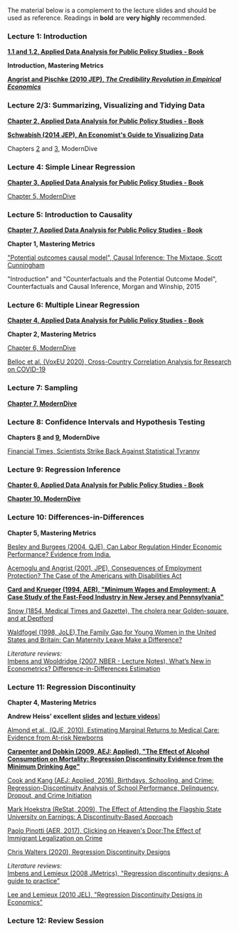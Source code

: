 The material below is a complement to the lecture slides and should be used as reference. Readings in **bold** are **very highly** recommended.


### Lecture 1: Introduction

[**1.1 and 1.2, Applied Data Analysis for Public Policy Studies - Book**](https://michelefioretti.github.io/ScPoEconometrics/R-intro.html#getting-started)

**Introduction, Mastering Metrics**

[**Angrist and Pischke (2010 JEP), *The Credibility Revolution in Empirical Economics***](https://www.aeaweb.org/articles?id=10.1257/jep.24.2.3)  


### Lecture 2/3: Summarizing, Visualizing and Tidying Data

[**Chapter 2, Applied Data Analysis for Public Policy Studies - Book**](https://michelefioretti.github.io/ScPoEconometrics/sum.html)

[**Schwabish (2014 JEP), An Economist's Guide to Visualizing Data**](https://www.aeaweb.org/articles?id=10.1257/jep.28.1.209)

Chapters [2](https://moderndive.com/2-viz.html) and [3](https://moderndive.com/3-wrangling.html), ModernDive


### Lecture 4: Simple Linear Regression

[**Chapter 3, Applied Data Analysis for Public Policy Studies - Book**](https://michelefioretti.github.io/ScPoEconometrics/linreg.html)

[Chapter 5, ModernDive](https://moderndive.com/5-regression.html)


### Lecture 5: Introduction to Causality

[**Chapter 7, Applied Data Analysis for Public Policy Studies - Book**](https://michelefioretti.github.io/ScPoEconometrics/causality.html)

**Chapter 1, Mastering Metrics**

["Potential outcomes causal model", Causal Inference: The Mixtape, Scott Cunningham](http://scunning.com/cunningham_mixtape.pdf)

"Introduction" and "Counterfactuals and the Potential Outcome Model", Counterfactuals and Causal Inference, Morgan and Winship, 2015


### Lecture 6: Multiple Linear Regression

[**Chapter 4, Applied Data Analysis for Public Policy Studies - Book**](https://michelefioretti.github.io/ScPoEconometrics/multiple-reg.html)

**Chapter 2, Mastering Metrics**

[Chapter 6, ModernDive](https://moderndive.com/6-multiple-regression.html)

[Belloc et al. (VoxEU 2020), Cross-Country Correlation Analysis for Research on COVID-19](https://voxeu.org/article/cross-country-correlation-analysis-research-covid-19)


### Lecture 7: Sampling

[**Chapter 7, ModernDive**](https://moderndive.com/7-sampling.html)


### Lecture 8: Confidence Intervals and Hypothesis Testing

**Chapters [8](https://moderndive.com/8-confidence-intervals.html) and [9](https://moderndive.com/9-hypothesis-testing.html), ModernDive**

[Financial Times, Scientists Strike Back Against Statistical Tyranny](https://www.ft.com/content/36f9374c-5075-11e9-8f44-fe4a86c48b33)

### Lecture 9: Regression Inference

[**Chapter 6, Applied Data Analysis for Public Policy Studies - Book**](https://michelefioretti.github.io/ScPoEconometrics/std-errors.html)

[**Chapter 10, ModernDive**](https://moderndive.com/10-inference-for-regression.html)

### Lecture 10: Differences-in-Differences

**Chapter 5, Mastering Metrics**

[Besley and Burgees (2004, QJE), Can Labor Regulation Hinder Economic Performance? Evidence from India.](https://www.researchgate.net/profile/Robin_Burgess/publication/24091856_Can_Labor_Regulation_Hinder_Economic_Performance_Evidence_from_India_CEPR_Discussion_Paper_3260/links/02e7e519cadc12efff000000/Can-Labor-Regulation-Hinder-Economic-Performance-Evidence-from-India-CEPR-Discussion-Paper-3260.pdf)

[Acemoglu and Angrist (2001, JPE), Consequences of Employment Protection? The Case of the Americans with Disabilities Act](https://www.journals.uchicago.edu/doi/pdfplus/10.1086/322836?casa_token=VU7yMueF2McAAAAA:4gOM29HI0lsdcTvWvCj0FzFH-iTqEGOd1m2QNDBtlo8OX1ZCoFWjOhaEkrIjEmHhO3bmtNYkww)

[**Card and Krueger (1994, AER), "Minimum Wages and Employment: A Case Study of the Fast-Food Industry in New Jersey and Pennsylvania"**](http://davidcard.berkeley.edu/papers/njmin-aer.pdf)

[Snow (1854, Medical Times and Gazette), The cholera near Golden-square, and at Deptford](https://johnsnow.matrix.msu.edu/work.php?id=15-78-45)

[Waldfogel (1998, JoLE),The Family Gap for Young Women in the United States and Britain: Can Maternity Leave Make
a Difference?](https://www.journals.uchicago.edu/doi/pdfplus/10.1086/209897?casa_token=qxbk70WjM2EAAAAA:-MC8awUaxs58pljRE2CJQTHupYq6klQbm4pN699bm3UXmwI_Ll3YEw22ETbKhViheYq4_bmK-g)

*Literature reviews:*  
[Imbens and Wooldridge (2007, NBER - Lecture Notes), What’s New in Econometrics? Difference-in-Differences Estimation](https://www.nber.org/WNE/lect_10_diffindiffs.pdf)


### Lecture 11: Regression Discontinuity

**Chapter 4, Mastering Metrics**

**Andrew Heiss' excellent [slides](https://evalsp20.classes.andrewheiss.com/slides/PMAP-8521_2020-04-01.pdf) and [lecture videos](https://evalsp20.classes.andrewheiss.com/class/11-class/)**]

[Almond et al., (QJE, 2010), Estimating Marginal Returns to Medical Care: Evidence from At-risk Newborns](https://academic.oup.com/qje/article-abstract/125/2/591/1882183?redirectedFrom=fulltext)

[**Carpenter and Dobkin (2009, AEJ: Applied), "The Effect of Alcohol Consumption on Mortality: Regression Discontinuity Evidence from the Minimum Drinking Age"**](https://www.aeaweb.org/articles?id=10.1257/app.1.1.164)

[Cook and Kang (AEJ: Applied, 2016), Birthdays, Schooling, and Crime: Regression-Discontinuity Analysis of School Performance, Delinquency, Dropout, and Crime Initiation](https://pubs.aeaweb.org/doi/pdfplus/10.1257/app.20140323)

[Mark Hoekstra (ReStat, 2009), The Effect of Attending the Flagship State University on Earnings: A Discontinuity-Based Approach](https://cdn.theatlantic.com/static/mt/assets/business/Hoekstra_Flagship.pdf)

[Paolo Pinotti (AER, 2017), Clicking on Heaven's Door:The Effect of Immigrant Legalization on Crime](https://pubs.aeaweb.org/doi/pdfplus/10.1257/aer.20150355)

[Chris Walters (2020), Regression Discontinuity Designs](https://www.aeaweb.org/webcasts/2020/mastering-mostly-harmless-econometrics-part-7)

*Literature reviews:*  
[Imbens and Lemieux (2008 JMetrics), "Regression discontinuity designs: A guide to practice"](https://faculty.smu.edu/millimet/classes/eco7377/papers/imbens%20lemieux%202008.pdf)  

[Lee and Lemieux (2010 JEL), "Regression Discontinuity Designs in Economics"](https://www.princeton.edu/~davidlee/wp/RDDEconomics.pdf)


### Lecture 12: Review Session

